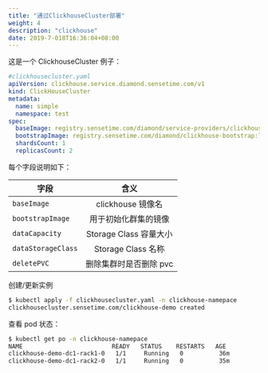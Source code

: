 ```yaml
---
title: "通过ClickhouseCluster部署"
weight: 4
description: "clickhouse"
date: 2019-7-018T16:36:04+08:00
---
```


这是一个 ClickhouseCluster 例子：

```yaml
#clickhousecluster.yaml
apiVersion: clickhouse.service.diamond.sensetime.com/v1
kind: ClickHouseCluster
metadata:
  name: simple
  namespace: test
spec:
  baseImage: registry.sensetime.com/diamond/service-providers/clickhouse:latest
  bootstrapImage: registry.sensetime.com/diamond/clickhouse-bootstrap:latest
  shardsCount: 1
  replicasCount: 2
```

每个字段说明如下：

| 字段                           |                       含义                       |
| ------------------------------ | :----------------------------------------------: |
| `baseImage`                    |                clickhouse 镜像名                 |
| `bootstrapImage`               |               用于初始化群集的镜像               |
| `dataCapacity`                 |              Storage Class 容量大小              |
| `dataStorageClass`             |                Storage Class 名称                |
| `deletePVC`                    |              删除集群时是否删除 pvc              |

创建/更新实例

```bash
$ kubectl apply -f clickhousecluster.yaml -n clickhouse-namepace
clickhousecluster.sensetime.com/clickhouse-demo created
```

查看 pod 状态：

```bash
$ kubectl get po -n clickhouse-namepace
NAME                         READY   STATUS    RESTARTS   AGE
clickhouse-demo-dc1-rack1-0   1/1     Running   0          36m
clickhouse-demo-dc1-rack2-0   1/1     Running   0          35m
```
